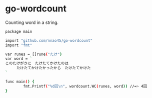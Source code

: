 # go-wordcount
Counting word in a string.

```bash
package main

import "github.com/nnao45/go-wordcount"
import "fmt"

var runes = []rune("たけ")
var word = `
このたけがきに　たけたてかけたのは
　　　たけたてかけたかったから　たけたてかけた
`

func main() {
        fmt.Printf("%d回\n", wordcount.WC(runes, word)) //=> 4回
}
```

